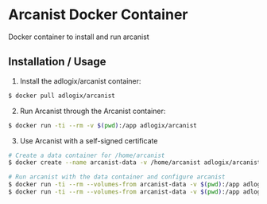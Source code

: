 # Arcanist Docker Container

Docker container to install and run arcanist

## Installation / Usage

1. Install the adlogix/arcanist container:

  ```sh
  $ docker pull adlogix/arcanist
  ```

2. Run Arcanist through the Arcanist container:

  ```sh
  $ docker run -ti --rm -v $(pwd):/app adlogix/arcanist
  ```

3. Use Arcanist with a self-signed certificate

  ```sh
  # Create a data container for /home/arcanist
  $ docker create --name arcanist-data -v /home/arcanist adlogix/arcanist
  
  # Run arcanist with the data container and configure arcanist
  $ docker run -ti --rm --volumes-from arcanist-data -v $(pwd):/app adlogix/arcanist set-config https.blindly-trust-domains '["your-domain.com"]'
  $ docker run -ti --rm --volumes-from arcanist-data -v $(pwd):/app adlogix/arcanist install-certificate
  ```
